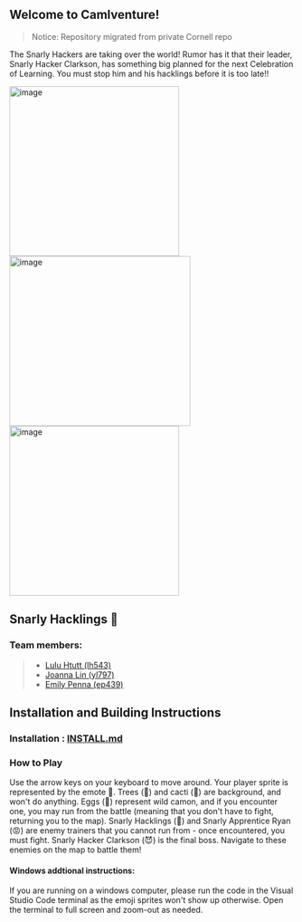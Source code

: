 ## Welcome to Camlventure!
> Notice: Repository migrated from private Cornell repo

The Snarly Hackers are taking over the world!
Rumor has it that their leader, Snarly Hacker Clarkson,
has something big planned for the next Celebration of Learning.
You must stop him and his hacklings before it is too late!!

<img width="300" height = "300" alt="image" src="https://media.github.coecis.cornell.edu/user/13074/files/9b3b3226-5725-452c-a740-567d13782866"> <img width="320" height = "300" alt="image" src="https://media.github.coecis.cornell.edu/user/13074/files/98980d33-4f62-471f-8274-969443983ecc"> <img width="300" height = "300" alt="image" src="https://media.github.coecis.cornell.edu/user/13074/files/64d9736a-27d1-4de6-96be-af379345fd2d"> 

 
## Snarly Hacklings 🐫
### Team members: 
>* [Lulu Htutt (lh543)](https://github.com/luluhtutt)
>* [Joanna Lin (yl797)](https://github.com/Joanna-Lin-JL)
>* [Emily Penna (ep439)](https://github.com/emily-penna)


## Installation and Building Instructions

### Installation : [INSTALL.md](camlventure/INSTALL.md)

### How to Play
Use the arrow keys on your keyboard to move around. Your player sprite is represented by the emote 👾. Trees (🌴) and cacti (🌵) are background, and won't do anything. Eggs (🥚) represent wild camon, and if you encounter one, you may run from the battle (meaning that you don't have to fight, returning you to the map). Snarly Hacklings (🤖) and Snarly Apprentice Ryan (😡) are enemy trainers that you cannot run from - once encountered, you must fight. Snarly Hacker Clarkson (😈) is the final boss. Navigate to these enemies on the map to battle them!

#### Windows addtional instructions:

If you are running on a windows computer, please run the code in the Visual Studio Code terminal as the emoji sprites won't show up otherwise. Open the terminal to full screen and zoom-out as needed. 

